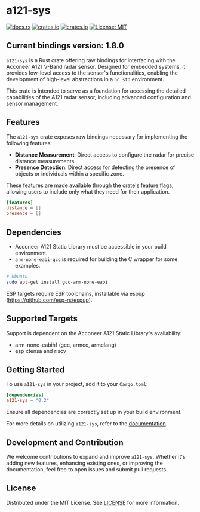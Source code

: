 # a121-sys

[![docs.rs](https://docs.rs/a121-sys/badge.svg)](https://docs.rs/a121-sys)
[![crates.io](https://img.shields.io/crates/v/a121-sys.svg)](https://crates.io/crates/a121-sys)
[![crates.io](https://img.shields.io/crates/d/a121-sys.svg)](https://crates.io/crates/a121-sys)
[![License: MIT](https://img.shields.io/badge/License-MIT-yellow.svg)](https://opensource.org/licenses/MIT)

## Current bindings version: 1.8.0


`a121-sys` is a Rust crate offering raw bindings for interfacing with the Acconeer A121 V-Band radar sensor. Designed for embedded systems, it provides low-level access to the sensor's functionalities, enabling the development of high-level abstractions in a `no_std` environment.

This crate is intended to serve as a foundation for accessing the detailed capabilities of the A121 radar sensor, including advanced configuration and sensor management.

## Features

The `a121-sys` crate exposes raw bindings necessary for implementing the following features:

- **Distance Measurement**: Direct access to configure the radar for precise distance measurements.
- **Presence Detection**: Direct access for detecting the presence of objects or individuals within a specific zone.

These features are made available through the crate's feature flags, allowing users to include only what they need for their application.

```toml
[features]
distance = []
presence = []
```

## Dependencies

- Acconeer A121 Static Library must be accessible in your build environment.
- `arm-none-eabi-gcc` is required for building the C wrapper for some examples.

```bash
# Ubuntu
sudo apt-get install gcc-arm-none-eabi
```

ESP targets require ESP toolchains, installable via espup (https://github.com/esp-rs/espup).

## Supported Targets

Support is dependent on the Acconeer A121 Static Library's availability:

- arm-none-eabihf (gcc, armcc, armclang)
- esp xtensa and riscv

## Getting Started

To use `a121-sys` in your project, add it to your `Cargo.toml`:

```toml
[dependencies]
a121-sys = "0.2"
```

Ensure all dependencies are correctly set up in your build environment.

For more details on utilizing `a121-sys`, refer to the [documentation](https://docs.rs/a121-sys).

## Development and Contribution

We welcome contributions to expand and improve `a121-sys`. Whether it's adding new features, enhancing existing ones, or improving the documentation, feel free to open issues and submit pull requests.

## License

Distributed under the MIT License. See [LICENSE](https://github.com/Ragarnoy/a121-rs/LICENSE) for more information.
